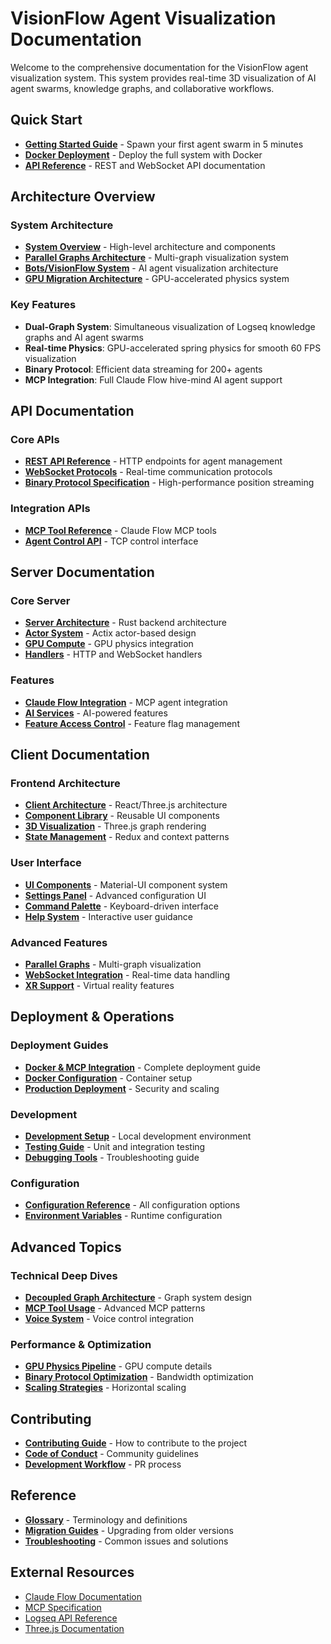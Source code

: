 # VisionFlow Agent Visualization Documentation

Welcome to the comprehensive documentation for the VisionFlow agent visualization system. This system provides real-time 3D visualization of AI agent swarms, knowledge graphs, and collaborative workflows.

## Quick Start

- **[Getting Started Guide](quick-start-swarm.md)** - Spawn your first agent swarm in 5 minutes
- **[Docker Deployment](deployment/docker-mcp-integration.md)** - Deploy the full system with Docker
- **[API Reference](api/index.md)** - REST and WebSocket API documentation

## Architecture Overview

### System Architecture
- **[System Overview](architecture/system-overview.md)** - High-level architecture and components
- **[Parallel Graphs Architecture](architecture/parallel-graphs.md)** - Multi-graph visualization system
- **[Bots/VisionFlow System](architecture/bots-visionflow-system.md)** - AI agent visualization architecture
- **[GPU Migration Architecture](architecture/visionflow-gpu-migration.md)** - GPU-accelerated physics system

### Key Features
- **Dual-Graph System**: Simultaneous visualization of Logseq knowledge graphs and AI agent swarms
- **Real-time Physics**: GPU-accelerated spring physics for smooth 60 FPS visualization
- **Binary Protocol**: Efficient data streaming for 200+ agents
- **MCP Integration**: Full Claude Flow hive-mind AI agent support

## API Documentation

### Core APIs
- **[REST API Reference](api/rest.md)** - HTTP endpoints for agent management
- **[WebSocket Protocols](api/websocket-protocols.md)** - Real-time communication protocols
- **[Binary Protocol Specification](api/binary-protocol.md)** - High-performance position streaming

### Integration APIs
- **[MCP Tool Reference](server/features/claude-flow-mcp-integration.md)** - Claude Flow MCP tools
- **[Agent Control API](deployment/docker-mcp-integration.md#agent-control-system-setup)** - TCP control interface

## Server Documentation

### Core Server
- **[Server Architecture](server/architecture.md)** - Rust backend architecture
- **[Actor System](server/actors.md)** - Actix actor-based design
- **[GPU Compute](server/gpu-compute.md)** - GPU physics integration
- **[Handlers](server/handlers.md)** - HTTP and WebSocket handlers

### Features
- **[Claude Flow Integration](server/features/claude-flow-mcp-integration.md)** - MCP agent integration
- **[AI Services](server/ai-services.md)** - AI-powered features
- **[Feature Access Control](server/feature-access.md)** - Feature flag management

## Client Documentation

### Frontend Architecture
- **[Client Architecture](client/architecture.md)** - React/Three.js architecture
- **[Component Library](client/components.md)** - Reusable UI components
- **[3D Visualization](client/visualization.md)** - Three.js graph rendering
- **[State Management](client/state.md)** - Redux and context patterns

### User Interface
- **[UI Components](client/ui-components.md)** - Material-UI component system
- **[Settings Panel](client/settings-panel-redesign.md)** - Advanced configuration UI
- **[Command Palette](client/command-palette.md)** - Keyboard-driven interface
- **[Help System](client/help-system.md)** - Interactive user guidance

### Advanced Features
- **[Parallel Graphs](client/parallel-graphs.md)** - Multi-graph visualization
- **[WebSocket Integration](client/websocket.md)** - Real-time data handling
- **[XR Support](client/xr.md)** - Virtual reality features

## Deployment & Operations

### Deployment Guides
- **[Docker & MCP Integration](deployment/docker-mcp-integration.md)** - Complete deployment guide
- **[Docker Configuration](deployment/docker.md)** - Container setup
- **[Production Deployment](deployment/docker-mcp-integration.md#production-deployment)** - Security and scaling

### Development
- **[Development Setup](development/setup.md)** - Local development environment
- **[Testing Guide](development/testing.md)** - Unit and integration testing
- **[Debugging Tools](development/debugging.md)** - Troubleshooting guide

### Configuration
- **[Configuration Reference](configuration/index.md)** - All configuration options
- **[Environment Variables](deployment/docker-mcp-integration.md#environment-variables)** - Runtime configuration

## Advanced Topics

### Technical Deep Dives
- **[Decoupled Graph Architecture](technical/decoupled-graph-architecture.md)** - Graph system design
- **[MCP Tool Usage](technical/mcp_tool_usage.md)** - Advanced MCP patterns
- **[Voice System](voice-system.md)** - Voice control integration

### Performance & Optimization
- **[GPU Physics Pipeline](architecture/visionflow-gpu-migration.md#gpu-processing-pipeline)** - GPU compute details
- **[Binary Protocol Optimization](api/websocket-protocols.md#performance-metrics)** - Bandwidth optimization
- **[Scaling Strategies](deployment/docker-mcp-integration.md#scaling-considerations)** - Horizontal scaling

## Contributing

- **[Contributing Guide](contributing.md)** - How to contribute to the project
- **[Code of Conduct](contributing.md#code-of-conduct)** - Community guidelines
- **[Development Workflow](contributing.md#development-workflow)** - PR process

## Reference

- **[Glossary](glossary.md)** - Terminology and definitions
- **[Migration Guides](architecture/migration-guide.md)** - Upgrading from older versions
- **[Troubleshooting](deployment/docker-mcp-integration.md#troubleshooting)** - Common issues and solutions

## External Resources

- [Claude Flow Documentation](https://github.com/Agentic-Insights/claude-flow)
- [MCP Specification](https://github.com/anthropics/mcp)
- [Logseq API Reference](https://docs.logseq.com/)
- [Three.js Documentation](https://threejs.org/docs/)